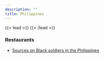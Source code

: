 ```yaml
---
description: ""
title: Philippines
---
```


{{< lead >}}
{{< /lead >}}

### Restaurants
* [Sources on Black soldiers in the Philippines](https://docs.google.com/document/u/0/d/1xs9ya1T1VnKSLAn5fXztttwkeqIVFIpKyMEQfBKGl8Y/mobilebasic)<br>
